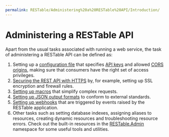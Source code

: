 ```yaml
---
permalink: RESTable/Administering%20a%20RESTable%20API/Introduction/
---
```


# Administering a RESTable API

Apart from the usual tasks associated with running a web service, the task of administering a RESTable API can be defined as:

1. Setting up a [configuration file](../Configuration) that specifies [API keys](../ApiKeys) and allowed [CORS origins](../CORS), making sure that consumers have the right set of access privileges.
2. [Securing the REST API with HTTPS](../HTTPS) by, for example, setting up SSL encryption and firewall rules.
3. [Setting up macros](../Macros) that simplify complex requests.
4. [Setting up JSON output formats](../JSON%20output%20formats) to conform to external standards.
5. [Setting up webhooks](../Webhooks) that are triggered by events raised by the RESTable application.
6. Other tasks such as setting database indexes, assigning aliases to resources, creating dynamic resources and troubleshooting resource errors. Check out the built-in resources in the [RESTable.Admin](../../Built-in%20resources/RESTable.Admin) namespace for some useful tools and utilities.
